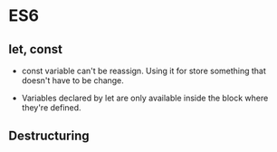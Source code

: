 # ES6

## let, const
- const variable can't be reassign. Using it for store something that doesn't have to be change.

- Variables declared by let are only available inside the block where they're defined.

## Destructuring
